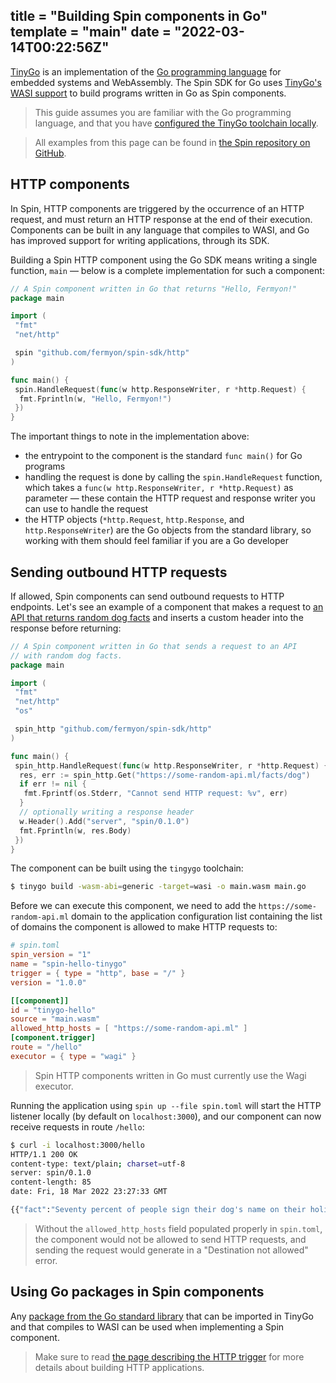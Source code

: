 title = "Building Spin components in Go"
template = "main"
date = "2022-03-14T00:22:56Z"
---

[TinyGo](https://tinygo.org/) is an implementation of the
[Go programming language](https://go.dev/) for embedded systems and WebAssembly.
The Spin SDK for Go uses
[TinyGo's WASI support](https://tinygo.org/docs/reference/usage/important-options/)
to build programs written in Go as Spin components.

> This guide assumes you are familiar with the Go programming language, and that
> you have
> [configured the TinyGo toolchain locally](https://tinygo.org/getting-started/install/).

> All examples from this page can be found in [the Spin repository on GitHub](https://github.com/fermyon/spin/tree/main/examples).

## HTTP components

In Spin, HTTP components are triggered by the occurrence of an HTTP request, and
must return an HTTP response at the end of their execution. Components can be
built in any language that compiles to WASI, and Go has improved support for
writing applications, through its SDK.

Building a Spin HTTP component using the Go SDK means writing a single function,
`main` — below is a complete implementation for such a component:

```go
// A Spin component written in Go that returns "Hello, Fermyon!"
package main

import (
 "fmt"
 "net/http"

 spin "github.com/fermyon/spin-sdk/http"
)

func main() {
 spin.HandleRequest(func(w http.ResponseWriter, r *http.Request) {
  fmt.Fprintln(w, "Hello, Fermyon!")
 })
}
```

The important things to note in the implementation above:

- the entrypoint to the component is the standard `func main()` for Go programs
- handling the request is done by calling the `spin.HandleRequest` function,
which takes a `func(w http.ResponseWriter, r *http.Request)` as parameter — these
contain the HTTP request and response writer you can use to handle the request
- the HTTP objects (`*http.Request`, `http.Response`, and `http.ResponseWriter`)
are the Go objects from the standard library, so working with them should feel
familiar if you are a Go developer

## Sending outbound HTTP requests

If allowed, Spin components can send outbound requests to HTTP endpoints. Let's
see an example of a component that makes a request to
[an API that returns random dog facts](https://some-random-api.ml/facts/dog) and
inserts a custom header into the response before returning:

```go
// A Spin component written in Go that sends a request to an API
// with random dog facts.
package main

import (
 "fmt"
 "net/http"
 "os"

 spin_http "github.com/fermyon/spin-sdk/http"
)

func main() {
 spin_http.HandleRequest(func(w http.ResponseWriter, r *http.Request) {
  res, err := spin_http.Get("https://some-random-api.ml/facts/dog")
  if err != nil {
   fmt.Fprintf(os.Stderr, "Cannot send HTTP request: %v", err)
  }
  // optionally writing a response header
  w.Header().Add("server", "spin/0.1.0")
  fmt.Fprintln(w, res.Body)
 })
}
```

The component can be built using the `tingygo` toolchain:

```bash
$ tinygo build -wasm-abi=generic -target=wasi -o main.wasm main.go
```

Before we can execute this component, we need to add the
`https://some-random-api.ml` domain to the application configuration
list containing the list of domains the component is allowed to make HTTP
requests to:

```toml
# spin.toml
spin_version = "1"
name = "spin-hello-tinygo"
trigger = { type = "http", base = "/" }
version = "1.0.0"

[[component]]
id = "tinygo-hello"
source = "main.wasm"
allowed_http_hosts = [ "https://some-random-api.ml" ]
[component.trigger]
route = "/hello"
executor = { type = "wagi" }
```

> Spin HTTP components written in Go must currently use the Wagi executor.

Running the application using `spin up --file spin.toml` will start the HTTP
listener locally (by default on `localhost:3000`), and our component can
now receive requests in route `/hello`:

```bash
$ curl -i localhost:3000/hello
HTTP/1.1 200 OK
content-type: text/plain; charset=utf-8
server: spin/0.1.0
content-length: 85
date: Fri, 18 Mar 2022 23:27:33 GMT

{{"fact":"Seventy percent of people sign their dog's name on their holiday cards."}}
```

> Without the `allowed_http_hosts` field populated properly in `spin.toml`,
> the component would not be allowed to send HTTP requests, and sending the
> request would generate in a "Destination not allowed" error.

## Using Go packages in Spin components

Any
[package from the Go standard library](https://tinygo.org/docs/reference/lang-support/stdlib/) that can be imported in TinyGo and that compiles to
WASI can be used when implementing a Spin component.


> Make sure to read [the page describing the HTTP trigger](/http-trigger) for more
> details about building HTTP applications.
